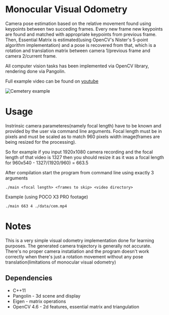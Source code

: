 # Monocular Visual Odometry

Camera pose estimation based on the relative movement found using keypoints between two succeding frames.
Every new frame new keypoints are found and matched with appropriate keypoints from previous frame. Then, Essential Matrix is estimated(using OpenCV's Nister's 5-point algorithm implementation) and a pose is recovered from that, which is a rotation and translation matrix between camera 1/previous frame and camera 2/current frame.

All computer vision tasks has been implemented via OpenCV library, rendering done via Pangolin.

Full example video can be found on [youtube](https://www.youtube.com/watch?v=5iN7dfLXRhU)

![Cemetery example](https://github.com/tomgasper/vis-odo/blob/main/data/preview.gif?raw=true)

# Usage
Instrinsic camera parameteres(namely focal length) have to be known and provided by the user via command line arguments. Focal length must be in pixels and must be scaled as to match 960 pixels width image(frames are being resized for the processing).

So for example if you input 1920x1080 camera recording and the focal length of that video is 1327 then you should resize it as it was a focal length for 960x540 - 1327/(1920/960) = 663.5

After compilation start the program from command line using exactly 3 arguments
```
./main <focal length> <frames to skip> <video directory>
```

Example (using POCO X3 PRO footage)
```
./main 663 4 ./data/cem.mp4
```

# Notes

This is a very simple visual odometry implementation done for learning purposes. The generated camera trajectory is generally not accurate. There's no proper camera instatiation and the program doesn't work correctly when there's just a rotation movement without any pose translation(limitations of monocular visual odometry)

## Dependencies
* C++11 
* Pangolin - 3d scene and display
* Eigen - matrix operations
* OpenCV 4.6 - 2d features, essential matrix and triangulation
